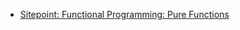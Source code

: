 * [Sitepoint: Functional Programming: Pure Functions](https://www.sitepoint.com/functional-programming-pure-functions/)
